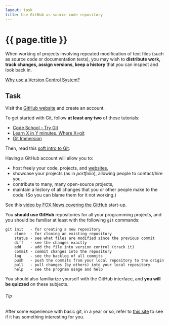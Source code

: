 ```yaml
---
layout: task
title: Use GitHub as source code repository
---
```

{{ page.title }}
================

When working of projects involving repeated modification of text files 
(such as source code or documentation texts), you may wish to 
**distribute work, track changes, assign versions, keep a history** 
that you can inspect and look back in.

[Why use a Version Control System?](http://stackoverflow.com/questions/1408450/why-should-i-use-version-control)

Task
----
Visit the [GitHub website](https://github.com/) and create an account.

To get started with Git, follow **at least any two** of these tutorials:

* [Code School - Try Git](http://try.github.io/levels/1/challenges/1/)
* [Learn X in Y minutes, Where X=git](http://learnxinyminutes.com/docs/git/)
* [Git Immersion](http://gitimmersion.com/lab_01.html)

Then, read this [soft intro to Git](http://newcoder.io/begin/save-your-progress/).

Having a GitHub account will allow you to:

* host freely your code, projects, and [websites](http://jekyllbootstrap.com/),
* showcase your projects (as in _portfolio_), allowing people to contact/hire you,
* contribute to many, many open-source projects,
* maintain a history of all changes that you or other people make to the code. (So you can blame them for it not working.)

See this [video by FOX News covering the GitHub](http://video.foxbusiness.com/v/2667694577001/writing-a-new-dictionary/) start-up.

You **should use GitHub** repositories for all your programming projects, and
you should be familiar at least with the following `git` commands:

```
git init   - for creating a new repository
    clone  - for cloning an existing repository
    status - see what files are modified since the previous commit
    diff   - see the changes exactly
    add    - add the file into version control (track it)
    commit - commit changes into the repository
    log    - see the backlog of all commits
    push   - push the commits from your local repository to the origin
    pull   - pull changes (by others) into your local repository
    help   - see the program usage and help
```
You should also familiarize yourself with the GitHub interface, and **you will
be quizzed** on these subjects.

###### Tip ######
After some experience with basic git, in a year or so,
refer to [this site](http://teach.github.com/) to see if it has something interesting for you.
